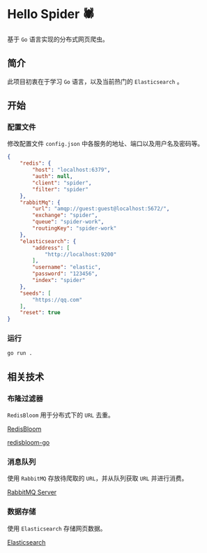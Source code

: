 # Hello Spider 🕷
基于 ```Go``` 语言实现的分布式网页爬虫。

## 简介
此项目初衷在于学习 ```Go``` 语言，以及当前热门的 ```Elasticsearch``` 。

## 开始
### 配置文件
修改配置文件 ```config.json``` 中各服务的地址、端口以及用户名及密码等。

```json
{
    "redis": {
        "host": "localhost:6379",
        "auth": null,
        "client": "spider",
        "filter": "spider"
    },
    "rabbitMq": {
        "url": "amqp://guest:guest@localhost:5672/",
        "exchange": "spider",
        "queue": "spider-work",
        "routingKey": "spider-work"
    },
    "elasticsearch": {
        "address": [
            "http://localhost:9200"
        ],
        "username": "elastic",
        "password": "123456",
        "index": "spider"
    },
    "seeds": [
        "https://qq.com"
    ],
    "reset": true
}
```

### 运行
```bash
go run .
```


## 相关技术
### 布隆过滤器
```RedisBloom``` 用于分布式下的 ```URL``` 去重。

[RedisBloom](https://github.com/RedisBloom/RedisBloom)

[redisbloom-go](https://github.com/RedisBloom/redisbloom-go)

### 消息队列
使用 ```RabbitMQ``` 存放待爬取的 ```URL```，并从队列获取 ```URL``` 并进行消费。

[RabbitMQ Server](https://github.com/rabbitmq/rabbitmq-server)

### 数据存储
使用 ```Elasticsearch``` 存储网页数据。

[Elasticsearch](https://github.com/elastic/elasticsearch)


